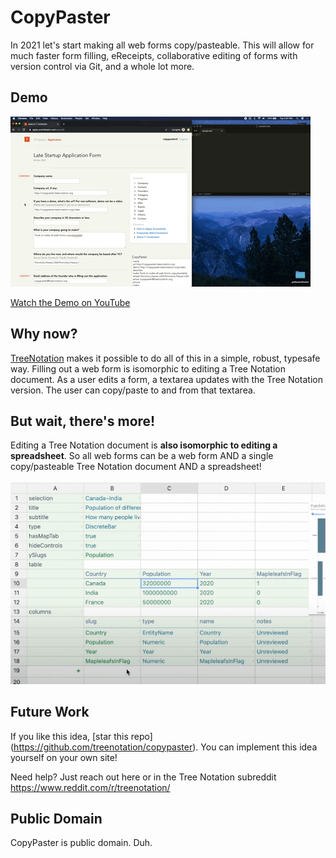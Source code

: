 # CopyPaster

In 2021 let's start making all web forms copy/pasteable.
This will allow for much faster form filling, eReceipts,
collaborative editing of forms with version control via Git,
and a whole lot more.

## Demo

![Demo](demo.gif)

[Watch the Demo on YouTube](https://www.youtube.com/watch?v=rDJmzaSTe_c)

## Why now?

[TreeNotation](https://treenotation.org/) makes it possible
to do all of this in a simple, robust, typesafe way. Filling
out a web form is isomorphic to editing a Tree Notation
document. As a user edits a form, a textarea updates with
the Tree Notation version. The user can copy/paste to and
from that textarea.

## But wait, there's more!

Editing a Tree Notation document is **also isomorphic to
editing a spreadsheet**. So all web forms can be a web
form AND a single copy/pasteable Tree Notation document AND
a spreadsheet!

![Demo](formsAreNowSpreadsheets.gif)


## Future Work

If you like this idea, [star this repo]
(https://github.com/treenotation/copypaster). You can
implement this idea yourself on your own site!

Need help? Just reach out here or in the Tree Notation
subreddit https://www.reddit.com/r/treenotation/

## Public Domain

CopyPaster is public domain. Duh.
